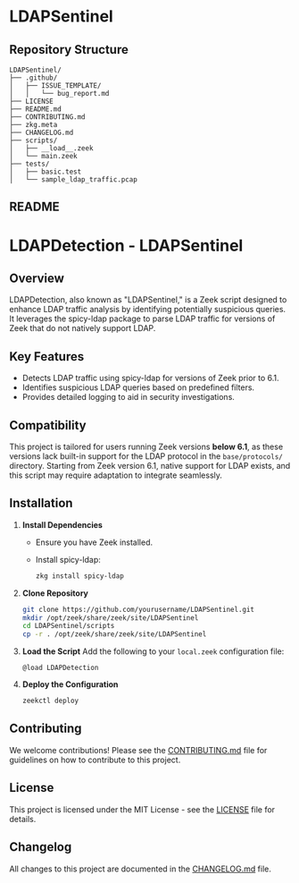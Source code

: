 # LDAPSentinel

## Repository Structure

```
LDAPSentinel/
├── .github/
│   ├── ISSUE_TEMPLATE/
│   │   └── bug_report.md
├── LICENSE
├── README.md
├── CONTRIBUTING.md
├── zkg.meta
├── CHANGELOG.md
├── scripts/
│   ├── __load__.zeek
│   └── main.zeek
├── tests/
│   ├── basic.test
│   └── sample_ldap_traffic.pcap
```

## README

# LDAPDetection - LDAPSentinel

## Overview

LDAPDetection, also known as "LDAPSentinel," is a Zeek script designed to enhance LDAP traffic analysis by identifying potentially suspicious queries. It leverages the spicy-ldap package to parse LDAP traffic for versions of Zeek that do not natively support LDAP.

## Key Features

- Detects LDAP traffic using spicy-ldap for versions of Zeek prior to 6.1.
- Identifies suspicious LDAP queries based on predefined filters.
- Provides detailed logging to aid in security investigations.

## Compatibility

This project is tailored for users running Zeek versions **below 6.1**, as these versions lack built-in support for the LDAP protocol in the `base/protocols/` directory. Starting from Zeek version 6.1, native support for LDAP exists, and this script may require adaptation to integrate seamlessly.

## Installation

1. **Install Dependencies**
   
   - Ensure you have Zeek installed.
   
   - Install spicy-ldap:
     
     ```bash
     zkg install spicy-ldap
     ```

2. **Clone Repository**
   
   ```bash
   git clone https://github.com/yourusername/LDAPSentinel.git
   mkdir /opt/zeek/share/zeek/site/LDAPSentinel
   cd LDAPSentinel/scripts
   cp -r . /opt/zeek/share/zeek/site/LDAPSentinel
   ```

3. **Load the Script**
   Add the following to your `local.zeek` configuration file:
   
   ```zeek
   @load LDAPDetection
   ```

4. **Deploy the Configuration**
   
   ```bash
   zeekctl deploy
   ```

## Contributing

We welcome contributions! Please see the [CONTRIBUTING.md](CONTRIBUTING.md) file for guidelines on how to contribute to this project.

## License

This project is licensed under the MIT License - see the [LICENSE](LICENSE) file for details.

## Changelog

All changes to this project are documented in the [CHANGELOG.md](CHANGELOG.md) file.
